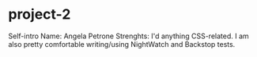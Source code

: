# project-2

Self-intro
Name: Angela Petrone
Strenghts: I'd anything CSS-related. I am also pretty comfortable writing/using NightWatch and Backstop tests.
